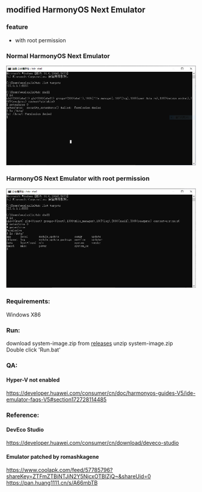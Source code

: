 ## modified HarmonyOS Next Emulator

### feature
- with root permission

### Normal HarmonyOS Next Emulator
![normal mode](normal.png)

### HarmonyOS Next Emulator with root permission
![root mode](root.png)

### Requirements:
Windows X86

### Run:
download system-image.zip from [releases](https://github.com/wuxianlin/harmonyos_next_emulator_mod/releases/latest)
unzip system-image.zip  
Double click 'Run.bat'

### QA:
#### Hyper-V not enabled
https://developer.huawei.com/consumer/cn/doc/harmonyos-guides-V5/ide-emulator-faqs-V5#section172728114485

### Reference:
#### DevEco Studio
https://developer.huawei.com/consumer/cn/download/deveco-studio

#### Emulator patched by romashkagene
https://www.coolapk.com/feed/57785796?shareKey=ZTFmZTBiNTJiN2Y5NjcxOTBlZjQ~&shareUid=0
https://pan.huang1111.cn/s/A66mbTB
